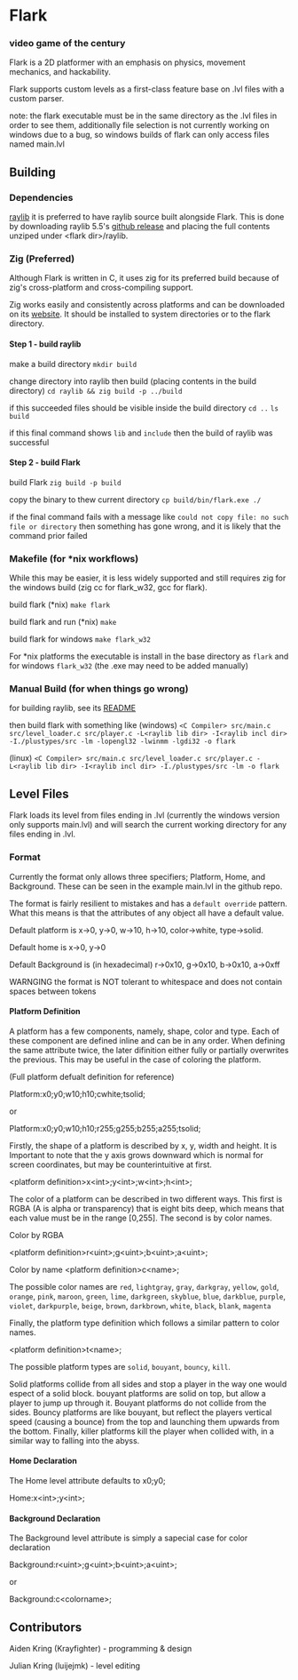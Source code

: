 
# Flark

### video game of the century

Flark is a 2D platformer with an emphasis on physics,
movement mechanics, and hackability.

Flark supports custom levels as a first-class feature
base on .lvl files with a custom parser.

note: the flark executable must be in the same directory
as the .lvl files in order to see them, additionally
file selection is not currently working on windows due
to a bug, so windows builds of flark can only access files
named main.lvl

## Building

### Dependencies

[raylib](https://www.raylib.com/)
it is preferred to have raylib source built alongside
Flark. This is done by downloading raylib 5.5's [github release](https://github.com/raysan5/raylib/archive/refs/tags/5.5.zip)
and placing the full contents unziped under \<flark dir\>/raylib.


### Zig (Preferred)

Although Flark is written in C, it uses zig for its preferred
build because of zig's cross-platform and cross-compiling support.

Zig works easily and consistently across platforms and can be downloaded 
on its [website](https://ziglang.org/download/). It should be installed to
system directories or to the flark directory.

#### Step 1 - build raylib

make a build directory
```mkdir build```

change directory into raylib then build (placing contents in the build directory)
```cd raylib && zig build -p ../build```

if this succeeded files should be visible inside the build directory
```cd ..```
```ls build```

if this final command shows ```lib``` and ```include``` then the build of raylib was successful

#### Step 2 - build Flark

build Flark
```zig build -p build```

copy the binary to thew current directory
```cp build/bin/flark.exe ./```

if the final command fails with a message like ```could not copy file: no such file or directory```
then something has gone wrong, and it is likely that the command prior failed

### Makefile (for *nix workflows)

While this may be easier, it is less widely supported and
still requires zig for the windows build (zig cc for flark_w32, gcc for flark).

build flark (*nix)
```make flark```

build flark and run (*nix)
```make```

build flark for windows
```make flark_w32```

For *nix platforms the executable is install in the base directory
as ```flark``` and for windows ```flark_w32``` (the .exe may need to be added manually)


### Manual Build (for when things go wrong)

for building raylib, see its [README](https://github.com/raysan5/raylib)

then build flark with something like (windows)
```<C Compiler> src/main.c src/level_loader.c src/player.c -L<raylib lib dir> -I<raylib incl dir> -I./plustypes/src -lm -lopengl32 -lwinmm -lgdi32 -o flark```

(linux)
```<C Compiler> src/main.c src/level_loader.c src/player.c -L<raylib lib dir> -I<raylib incl dir> -I./plustypes/src -lm -o flark```

## Level Files

Flark loads its level from files ending in .lvl (currently the windows version only supports main.lvl)
and will search the current working directory for any files ending
in .lvl.


### Format

Currently the format only allows three specifiers; Platform, Home, and Background.
These can be seen in the example main.lvl in the github repo.

The format is fairly resilient to mistakes and has a `default override` pattern.
What this means is that the attributes of any object all have a default value.

Default platform is x->0, y->0, w->10, h->10, color->white, type->solid.

Default home is x->0, y->0

Default Background is (in hexadecimal) r->0x10, g->0x10, b->0x10, a->0xff

WARNGING the format is NOT tolerant to whitespace and does not contain spaces between tokens


#### Platform Definition

A platform has a few components, namely, shape, color and type. Each
of these component are defined inline and can be in any order. When
defining the same attribute twice, the later difinition either fully
or partially overwrites the previous. This may be useful in the case
of coloring the platform.

(Full platform defualt definition for reference)

Platform:x0;y0;w10;h10;cwhite;tsolid;

or

Platform:x0;y0;w10;h10;r255;g255;b255;a255;tsolid;


Firstly, the shape of a platform is described by x, y, width and height. It is
Important to note that the y axis grows downward which is normal for screen
coordinates, but may be counterintuitive at first.

\<platform definition\>x\<int\>;y\<int\>;w\<int\>;h\<int\>;

The color of a platform can be described in two different ways. This first
is RGBA (A is alpha or transparency) that is eight bits deep, which means
that each value must be in the range [0,255]. The second is by color names.

Color by RGBA

\<platform definition\>r\<uint\>;g\<uint\>;b\<uint\>;a\<uint\>;

Color by name
\<platform definition\>c\<name\>;

The possible color names are
`red`, `lightgray`, `gray`, `darkgray`, `yellow`, `gold`,
`orange`, `pink`, `maroon`, `green`, `lime`, `darkgreen`,
`skyblue`, `blue`, `darkblue`, `purple`, `violet`, `darkpurple`,
`beige`, `brown`, `darkbrown`, `white`, `black`, `blank`, `magenta`

Finally, the platform type definition which follows a similar pattern
to color names.

\<platform definition\>t\<name\>;

The possible platform types are `solid`, `bouyant`, `bouncy`, `kill`.

Solid platforms collide from all sides and stop a player in the way
one would espect of a solid block. bouyant platforms are solid on top,
but allow a player to jump up through it. Bouyant platforms do not collide
from the sides. Bouncy platforms are like bouyant, but reflect the players
vertical speed (causing a bounce) from the top and launching them upwards
from the bottom. Finally, killer platforms kill the player when collided with,
in a similar way to falling into the abyss.

#### Home Declaration

The Home level attribute defaults to x0;y0;

Home:x\<int\>;y\<int\>;

#### Background Declaration

The Background level attribute is simply a sapecial case for
color declaration

Background:r\<uint\>;g\<uint\>;b\<uint\>;a\<uint\>;

or

Background:c\<colorname\>;



## Contributors

Aiden Kring (Krayfighter)  - programming & design

Julian Kring (luijejmk) - level editing



